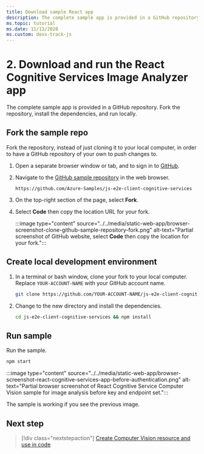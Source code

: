 ```yaml
---
title: Download sample React app
description: The complete sample app is provided in a GitHub repository. Fork the repository, install the dependencies, and run locally.
ms.topic: tutorial
ms.date: 11/13/2020
ms.custom: devx-track-js
---
```


# 2. Download and run the React Cognitive Services Image Analyzer app

The complete sample app is provided in a GitHub repository. Fork the repository, install the dependencies, and run locally.

## Fork the sample repo

Fork the repository, instead of just cloning it to your local computer, in order to have a GitHub repository of your own to push changes to. 

1. Open a separate browser window or tab, and to sign in to <a href="https://github.com/login" target="_blank">GitHub</a>. 
1. Navigate to the <a href="https://github.com/Azure-Samples/js-e2e-client-cognitive-services" target="_blank">GitHub sample repository</a> in the web browser. 

    ```http
    https://github.com/Azure-Samples/js-e2e-client-cognitive-services
    ```

1. On the top-right section of the page, select **Fork**. 
1. Select **Code** then copy the location URL for your fork. 

    :::image type="content" source="../../media/static-web-app/browser-screenshot-clone-github-sample-repository-fork.png" alt-text="Partial screenshot of GitHub website, select **Code** then copy the location for your fork.":::    

## Create local development environment

1. In a terminal or bash window, clone your fork to your local computer. Replace `YOUR-ACCOUNT-NAME` with your GitHub account name.

    ```bash
    git clone https://github.com/YOUR-ACCOUNT-NAME/js-e2e-client-cognitive-services
    ```

1. Change to the new directory and install the dependencies. 

    ```bash
    cd js-e2e-client-cognitive-services && npm install
    ```

## Run sample

Run the sample.

```bash
npm start
```

:::image type="content" source="../../media/static-web-app/browser-screenshot-react-cognitive-services-app-before-authentication.png" alt-text="Partial browser screenshot of React Cognitive Service Computer Vision sample for image analysis before key and endpoint set.":::    

The sample is working if you see the previous image. 
    
## Next step

> [!div class="nextstepaction"]
> [Create Computer Vision resource and use in code](create-computer-vision-resource-use-in-code.md) 